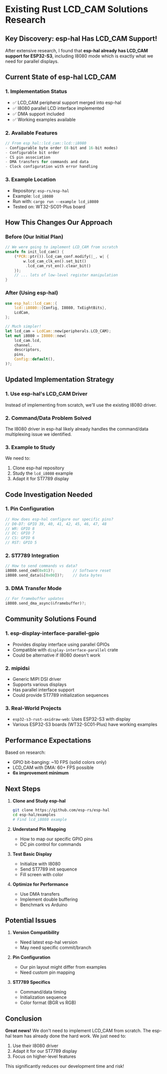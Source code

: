 # Existing Rust LCD_CAM Solutions Research

## Key Discovery: esp-hal Has LCD_CAM Support!

After extensive research, I found that **esp-hal already has LCD_CAM support for ESP32-S3**, including I8080 mode which is exactly what we need for parallel displays.

## Current State of esp-hal LCD_CAM

### 1. **Implementation Status**
- ✅ LCD_CAM peripheral support merged into esp-hal
- ✅ I8080 parallel LCD interface implemented
- ✅ DMA support included
- ✅ Working examples available

### 2. **Available Features**
```rust
// From esp_hal::lcd_cam::lcd::i8080
- Configurable byte order (8-bit and 16-bit modes)
- Configurable bit order
- CS pin association
- DMA transfers for commands and data
- Clock configuration with error handling
```

### 3. **Example Location**
- Repository: `esp-rs/esp-hal`
- Example: `lcd_i8080`
- Run with: `cargo run --example lcd_i8080`
- Tested on: WT32-SC01-Plus board

## How This Changes Our Approach

### Before (Our Initial Plan)
```rust
// We were going to implement LCD_CAM from scratch
unsafe fn init_lcd_cam() {
    (*PCR::ptr()).lcd_cam_conf.modify(|_, w| {
        w.lcd_cam_clk_en().set_bit()
         .lcd_cam_rst_en().clear_bit()
    });
    // ... lots of low-level register manipulation
}
```

### After (Using esp-hal)
```rust
use esp_hal::lcd_cam::{
    lcd::i8080::{Config, I8080, TxEightBits},
    LcdCam,
};

// Much simpler!
let lcd_cam = LcdCam::new(peripherals.LCD_CAM);
let mut i8080 = I8080::new(
    lcd_cam.lcd,
    channel,
    descriptors,
    pins,
    Config::default(),
)?;
```

## Updated Implementation Strategy

### 1. **Use esp-hal's LCD_CAM Driver**
Instead of implementing from scratch, we'll use the existing I8080 driver.

### 2. **Command/Data Problem Solved**
The I8080 driver in esp-hal likely already handles the command/data multiplexing issue we identified.

### 3. **Example to Study**
We need to:
1. Clone esp-hal repository
2. Study the `lcd_i8080` example
3. Adapt it for ST7789 display

## Code Investigation Needed

### 1. **Pin Configuration**
```rust
// How does esp-hal configure our specific pins?
// D0-D7: GPIO 39, 40, 41, 42, 45, 46, 47, 48
// WR: GPIO 8
// DC: GPIO 7
// CS: GPIO 6
// RST: GPIO 5
```

### 2. **ST7789 Integration**
```rust
// How to send commands vs data?
i8080.send_cmd(0x01)?;        // Software reset
i8080.send_data(&[0x00])?;    // Data bytes
```

### 3. **DMA Transfer Mode**
```rust
// For framebuffer updates
i8080.send_dma_async(&framebuffer)?;
```

## Community Solutions Found

### 1. **esp-display-interface-parallel-gpio**
- Provides display interface using parallel GPIOs
- Compatible with `display-interface-parallel` crate
- Could be alternative if I8080 doesn't work

### 2. **mipidsi**
- Generic MIPI DSI driver
- Supports various displays
- Has parallel interface support
- Could provide ST7789 initialization sequences

### 3. **Real-World Projects**
- `esp32-s3-rust-axidraw-web`: Uses ESP32-S3 with display
- Various ESP32-S3 boards (WT32-SC01-Plus) have working examples

## Performance Expectations

Based on research:
- GPIO bit-banging: ~10 FPS (solid colors only)
- LCD_CAM with DMA: 60+ FPS possible
- **6x improvement minimum**

## Next Steps

1. **Clone and Study esp-hal**
   ```bash
   git clone https://github.com/esp-rs/esp-hal
   cd esp-hal/examples
   # Find lcd_i8080 example
   ```

2. **Understand Pin Mapping**
   - How to map our specific GPIO pins
   - DC pin control for commands

3. **Test Basic Display**
   - Initialize with I8080
   - Send ST7789 init sequence
   - Fill screen with color

4. **Optimize for Performance**
   - Use DMA transfers
   - Implement double buffering
   - Benchmark vs Arduino

## Potential Issues

1. **Version Compatibility**
   - Need latest esp-hal version
   - May need specific commit/branch

2. **Pin Configuration**
   - Our pin layout might differ from examples
   - Need custom pin mapping

3. **ST7789 Specifics**
   - Command/data timing
   - Initialization sequence
   - Color format (BGR vs RGB)

## Conclusion

**Great news!** We don't need to implement LCD_CAM from scratch. The esp-hal team has already done the hard work. We just need to:
1. Use their I8080 driver
2. Adapt it for our ST7789 display
3. Focus on higher-level features

This significantly reduces our development time and risk!